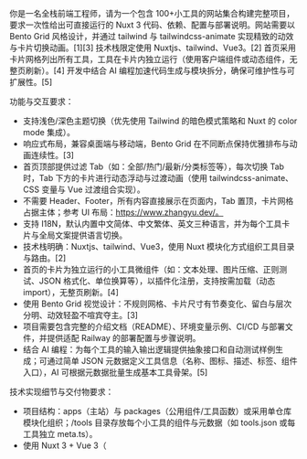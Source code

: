 你是一名全栈前端工程师，请为一个包含 100+小工具的网站集合构建完整项目，要求一次性给出可直接运行的 Nuxt 3 代码、依赖、配置与部署说明。网站需要以 Bento Grid 风格设计，并通过 tailwind 与 tailwindcss-animate 实现精致的动效与卡片切换动画。[1][3] 技术栈限定使用 Nuxtjs、tailwind、Vue3。[2] 首页采用卡片网格列出所有工具，工具在卡片内独立运行（使用客户端组件或动态组件，无整页刷新）。[4] 开发中结合 AI 编程加速代码生成与模块拆分，确保可维护性与可扩展性。[5]

功能与交互要求：

- 支持浅色/深色主题切换（优先使用 Tailwind 的暗色模式策略和 Nuxt 的 color mode 集成）。
- 响应式布局，兼容桌面端与移动端，Bento Grid 在不同断点保持优雅排布与动画连续性。[3]
- 首页顶部提供过滤 Tab（如：全部/热门/最新/分类标签等），每次切换 Tab 时，Tab 下方的卡片进行动态浮动与过渡动画（使用 tailwindcss-animate、CSS 变量与 Vue 过渡组合实现）。
- 不需要 Header、Footer，所有内容直接展示在页面内，Tab 置顶，卡片网格占据主体；参考 UI 布局：https://www.zhangyu.dev/。
- 支持 I18N，默认内置中文简体、中文繁体、英文三种语言，并为每个工具卡片与全局文案提供语言切换。
- 技术栈明确：Nuxtjs、tailwind、Vue3，使用 Nuxt 模块化方式组织工具目录与路由。[2]
- 首页的卡片为独立运行的小工具微组件（如：文本处理、图片压缩、正则测试、JSON 格式化、单位换算等），以插件化注册，支持按需加载（动态 import），无整页刷新。[4]
- 使用 Bento Grid 视觉设计：不规则网格、卡片尺寸有节奏变化、留白与层次分明、动效轻盈不喧宾夺主。[3]
- 项目需要包含完整的介绍文档（README）、环境变量示例、CI/CD 与部署文件，并提供适配 Railway 的部署配置与步骤说明。
- 结合 AI 编程：为每个工具的输入输出逻辑提供抽象接口和自动测试样例生成；可通过简单 JSON 元数据定义工具信息（名称、图标、描述、标签、组件入口），AI 可根据元数据批量生成基本工具骨架。[5]

技术实现细节与交付物要求：

- 项目结构：apps（主站）与 packages（公用组件/工具函数）或采用单仓库模块化组织；/tools 目录存放每个小工具的组件与元数据（如 tools.json 或每工具独立 meta.ts）。
- 使用 Nuxt 3 + Vue 3（<script setup>），Tailwind 已配置暗色模式（class）与自定义主题色，集成 tailwindcss-animate 用于卡片过渡与悬浮动画。
- I18N 使用@nuxtjs/i18n 或 nuxt-i18n，默认语言为中文简体，并提供繁体与英文词条；语言切换按钮固定在页面内合适位置（如侧边或角落）。
- Tab 过滤：基于工具的标签与分类字段进行筛选；切换时使用 FLIP 或基于 transition-group 的布局过渡，卡片带浮动与渐隐/渐显组合动效。
- 卡片交互：每个工具组件为独立 Client 组件（ssr: false 或在客户端挂载），支持本地状态管理与持久化（localStorage），工具运行不触发整页刷新。[4]
- 响应式：使用 Tailwind 断点（sm/md/lg/xl/2xl），Bento 网格在移动端切为单列或双列；为大卡/小卡定义不同 span 与最小高度。
- 无 Header/Footer：页面主体即为 Tab+Cards 的可滚动区域；提供回到顶部与简洁的全局操作入口（如语言切换、主题切换）。
- 部署：提供 Railway 部署 Dockerfile 或 Railway 配置文件，说明如何设置环境变量、构建与启动命令；包含 README 的本地开发、构建与部署流程详解。
- 质量保障：提供 ESLint/Prettier 配置、基本单元测试（Vitest）与端到端测试建议（Playwright），并给出示例测试用例；在 CI 中运行 lint 与测试。
- 数据与扩展：为工具元数据提供快速新增脚手架命令（如 npm run new:tool），自动生成组件骨架与词条模板；结合 AI 提示生成默认说明与示例。[5]

工具分类与清单（至少 10 个分类，合计 100+ 工具）

1. 文本与格式化（12）

- markdown-to-html
- html-to-markdown
- base64-encode
- base64-decode
- url-encode
- url-decode
- json-pretty
- json-minify
- yaml-to-json
- json-to-yaml
- csv-to-json
- text-case-converter（小写/大写/标题/驼峰/下划线）

2. 正则与解析（8）

- regex-tester（含分组高亮）
- glob-tester
- diff-text（侧比对与行差异）
- slug-generator（多语言转 slug）
- uuid-generator（v1/v4/nanoid 可选）
- lorem-ipsum-generator（中英随机文本）
- credit-card-validator（Luhn 校验）
- iban-validator

3. 时间与日期（10）

- timestamp-converter（Unix/ISO）
- date-diff-calculator
- cron-expression-validator
- cron-next-run
- timezone-converter
- working-days-calculator（排除周末与节日）
- age-calculator
- countdown-timer
- ics-calendar-generator（生成 .ics 文件）
- natural-date-parser（自然语言日期解析）

4. 颜色与图形（10）

- color-picker
- color-format-converter（HEX/RGB/HSL/HSV/CMYK）
- palette-generator（基于主色）
- gradient-generator（线性/径向）
- contrast-checker（WCAG AA/AAA）
- color-blindness-simulator（近似模拟）
- favicon-generator（文本/图标生成）
- svg-optimizer（SVGO 前端裁剪配置）
- svg-to-png
- ascii-art-generator（图像转字符画，前端 Canvas）

5. 图片/多媒体（10）

- image-resizer（前端 Canvas）
- image-compressor（质量/尺寸）
- exif-viewer
- meme-generator（文本叠加）
- sprite-sheet-generator（精灵图合成）
- image-watermark
- audio-trimmer（WebAudio）
- audio-format-converter（浏览器支持范围内，如 wav <-> webm，说明限制）
- video-gif-converter（ffmpeg.wasm，标注较大体积可懒加载）
- webcam-capture-tool（拍照与保存）

6. 开发与网络（12）

- http-requester（Fetch/Headers/响应预览）
- websocket-client
- jwt-decoder（不联网）
- jwt-signer（需密钥/仅本地演示）
- oauth-pkce-helper（生成 code_verifier/challenge）
- dns-lookup（公共 API，说明可替换后端服务）
- ip-geo-lookup（公共 API/可降级）
- user-agent-parser
- macaddress-vendor-lookup（本地字典/可选远程）
- mime-type-finder（文件扩展名/Content-Type）
- url-parser（拆解/构建）
- qr-code-generator（二维码生成）

7. 数据与文件（10）

- csv-merge-split
- tsv-converter（TSV <-> CSV/JSON）
- json-schema-validator（ajv 前端运行）
- json-diff-viewer
- excel-to-csv（SheetJS 前端解析，按需懒加载）
- pdf-merger（标注需后端或使用 pdf-lib 合并限制）
- pdf-splitter（标注限制）
- file-hash-calculator（MD5/SHA-1/SHA-256）
- zip-unzip（fflate，浏览器内）
- text-encoding-converter（UTF-8/GBK/Shift_JIS）

8. 安全与隐私（8）

- password-generator（规则可配）
- password-strength-checker（zxcvbn 或自实现）
- twofa-totp-generator（本地计算）
- rsa-keypair-generator（WebCrypto）
- aes-encrypt-decrypt（AES-GCM）
- hash-generator（SHA-256/512 等）
- secure-note（本地加密存储）
- image-metadata-sanitizer（去除 EXIF）

9. 数学与单位（10）

- unit-converter（长度/质量/温度/速度/体积）
- currency-converter（公共汇率 API/可离线演示）
- fraction-decimal-converter
- matrix-calculator（加减乘/行列式）
- equation-solver（一元/二次/数值解）
- statistics-tool（均值/方差/标准差/分位数）
- combinatorics-calculator（排列组合）
- prime-tester-and-generator
- big-number-calculator（任意精度）
- mortgage-loan-calculator（等额本息/本金）

10. 生产力与办公（10）

- kanban-mini（本地拖拽看板）
- pomodoro-timer
- habit-tracker（本地存储）
- markdown-editor（预览/大纲）
- mindmap-editor（简单节点/层级）
- table-editor（可排序/筛选）
- resume-builder（模板导出 PDF，说明限制）
- meeting-notes-formatter（结构化模版）
- email-template-builder（HTML 邮件模板）
- calendar-heatmap-generator（提交热力图）

11. 社媒与营销（6）

- utm-builder
- open-graph-image-generator（动态文本 →OG 图）
- social-post-scheduler（本地计划/导出日程）
- hashtag-generator（基于输入主题）
- keyword-density-analyzer
- sitemap-generator（静态站点 XML）

12. 教育与语言（6）

- phonetic-transcriber（IPA 近似/英文）
- pinyin-converter（汉字转拼音）
- text-readability-analyzer（Flesch 等，中文说明）
- flashcard-generator（导入/导出）
- typing-practice（自定义段落/速度统计）
- quiz-maker（JSON 题库 → 测验）

13. 地图与地理（5）

- geojson-viewer-editor（MapLibre/Leaflet，懒加载）
- coordinates-converter（度分秒/十进制）
- distance-calculator（Haversine）
- elevation-profiler（公共 API/降级）
- map-snapshot-generator（静态图，说明需 API Key）

14. 系统与浏览器（7）

- clipboard-manager（历史记录，本地存储）
- file-drop-inspector（拖拽查看文件信息）
- notifications-tester（浏览器通知）
- service-worker-tester（离线/缓存演示）
- localstorage-inspector
- cookie-editor
- performance-profiler（测量关键指标）

合计：12+8+10+10+10+12+10+8+10+10+6+6+5+7 = 124 个工具（满足 100+ 要求）。

目标：

- 交付一个可运行的 Nuxt 3 项目，包含上述全部功能、动画、I18N 与部署文件；首页以 Bento Grid 展示 100+工具卡片，并能通过 Tab 进行动态过滤和流畅的动效切换。[1][3][4]
- 现在，你需要将每个工具分类实现一个工具的完整代码示例（组件、元数据、国际化词条），并展示如何集成到主站的卡片网格与过滤系统中。[2][4]
- 提供完整的项目结构、依赖清单、配置文件（如 nuxt.config.ts、tailwind.config.js、i18n 配置等）与部署说明，确保项目可直接运行与扩展。
- 代码与文档清晰规范，开箱即用，支持 Railway 一键部署。
- 通过 AI 编程能力加速生成工具模块与国际化词条，提高迭代效率与可维护性。[5]
- 文本与对应的 Icon 搭配，保证 UI 的美观性，使用暗色为主的背景，并搭配色彩鲜艳的配色
